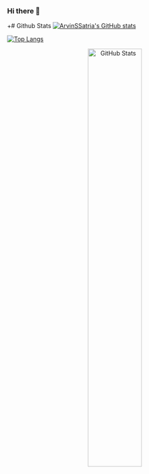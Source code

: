 ### Hi there 👋
+# Github Stats
[![ArvinSSatria's GitHub stats](https://github-readme-stats.vercel.app/api?username=ArvinSSatria&bg_color=000000&title_color=ffffff&text_color=ffffff&icon_color=ffffff&hide_border=true&style=flat-square)](https://github.com/ArvinSSatria)

[![Top Langs](https://github-readme-stats.vercel.app/api/top-langs/?username=ArvinSSatria&layout=compact&bg_color=000000&title_color=ffffff&text_color=ffffff&hide_border=true&style=flat-square)](https://github.com/ArvinSSatria)


<div align="center">
  <img src="URL_LOGO" width="50%" alt="GitHub Stats" />
</div>


<!--
**ArvinSSatria/ArvinSSatria** is a ✨ _special_ ✨ repository because its `README.md` (this file) appears on your GitHub profile.

Here are some ideas to get you started:

- 🔭 I’m currently working on ...
- 🌱 I’m currently learning ...
- 👯 I’m looking to collaborate on ...
- 🤔 I’m looking for help with ...
- 💬 Ask me about ...
- 📫 How to reach me: ...
- 😄 Pronouns: ...
- ⚡ Fun fact: ...
-->
